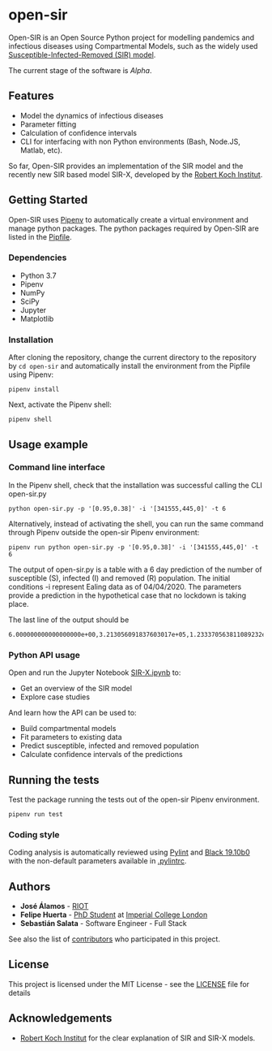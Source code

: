 # open-sir

Open-SIR is an Open Source Python project for modelling pandemics and infectious diseases using Compartmental Models, such as the widely used [Susceptible-Infected-Removed (SIR) model](http://rocs.hu-berlin.de/corona/docs/forecast/model/#classic-sir-dynamics). 

The current stage of the software is *Alpha*.

## Features
- Model the dynamics of infectious diseases
- Parameter fitting
- Calculation of confidence intervals
- CLI for interfacing with non Python environments (Bash, Node.JS, Matlab, etc).

So far, Open-SIR provides an implementation of the SIR model and the recently new SIR based model SIR-X, developed by the [Robert Koch Institut](http://rocs.hu-berlin.de/corona/docs/forecast/model/#sir-x-dynamics-outbreaks-with-temporally-increasing-interventions).

## Getting Started

Open-SIR uses [Pipenv](https://pipenv.pypa.io/en/latest/) to automatically create a virtual environment and manage python packages. The python packages required by Open-SIR are listed in the [Pipfile](Pipfile).

### Dependencies
* Python 3.7
* Pipenv
* NumPy
* SciPy
* Jupyter
* Matplotlib

### Installation

After cloning the repository, change the current directory to the repository by `cd open-sir` and automatically install the environment from the Pipfile using Pipenv:

```
pipenv install
```

Next, activate the Pipenv shell:
```
pipenv shell
```
## Usage example

### Command line interface
In the Pipenv shell, check that the installation was successful calling the CLI open-sir.py

```
python open-sir.py -p '[0.95,0.38]' -i '[341555,445,0]' -t 6 
```

Alternatively, instead of activating the shell, you can run the same command through Pipenv outside the open-sir Pipenv environment:

```
pipenv run python open-sir.py -p '[0.95,0.38]' -i '[341555,445,0]' -t 6 
```

The output of open-sir.py is a table with a 6 day prediction of the number of susceptible (S), infected (I) and removed (R) population. The initial conditions -i represent Ealing data as of 04/04/2020. The parameters provide a prediction in the hypothetical case that no lockdown is taking place.

The last line of the output should be
```
6.000000000000000000e+00,3.213056091837603017e+05,1.233370563811089232e+04,8.360685178128811458e+03
```
### Python API usage

Open and run the Jupyter Notebook [SIR-X.ipynb](SIR-X.ipynb) to:
* Get an overview of the SIR model
* Explore case studies

And learn how the API can be used to:

* Build compartmental models
* Fit parameters to existing data 
* Predict susceptible, infected and removed population
* Calculate confidence intervals of the predictions


## Running the tests

Test the package running the tests out of the open-sir Pipenv environment.
```
pipenv run test
```

### Coding style

Coding analysis is automatically reviewed using [Pylint](https://www.pylint.org/) and [Black 19.10b0](https://black.readthedocs.io/en/stable/) with the non-default parameters available in [.pylintrc](pylintrc).

## Authors

* **José Álamos** - [RIOT](https://github.com/RIOT-OS)
* **Felipe Huerta** - [PhD Student](https://www.imperial.ac.uk/people/f.huerta-perez17) at [Imperial College London](https://github.com/ImperialCollegeLondon)
* **Sebastián Salata** - Software Engineer - Full Stack

See also the list of [contributors](https://github.com/your/project/contributors) who participated in this project.

## License

This project is licensed under the MIT License - see the [LICENSE](LICENSE) file for details

## Acknowledgements

* [Robert Koch Institut](https://www.rki.de/EN/Home/homepage_node.html) for the clear explanation of SIR and SIR-X models.
